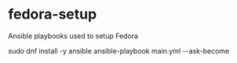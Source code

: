# fedora-setup
Ansible playbooks used to setup Fedora

sudo dnf install -y ansible
ansible-playbook main.yml --ask-become
